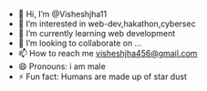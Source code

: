 - 👋 Hi, I’m @Visheshjha11
- 👀 I’m interested in  web-dev,hakathon,cybersec
- 🌱 I’m currently learning web development
- 💞️ I’m looking to collaborate on ...
- 📫 How to reach me visheshjha456@gmail.com
- 😄 Pronouns: i am male 
- ⚡ Fun fact: Humans are made up of star dust

<!---
Visheshjha11/Visheshjha11 is a ✨ special ✨ repository because its `README.md` (this file) appears on your GitHub profile.
You can click the Preview link to take a look at your changes.
--->
